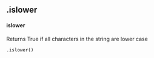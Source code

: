 ## .islower
#### islower
Returns True if all characters in the string are lower case
```
.islower()
```